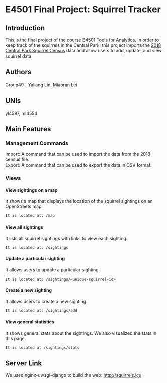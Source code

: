 # E4501 Final Project: Squirrel Tracker

## Introduction
This is the final project of the course E4501 Tools for Analytics. In order to keep track of the squirrels in the Central Park, this project imports the [2018 Central Park Squirrel Census](https://data.cityofnewyork.us/Environment/2018-Central-Park-Squirrel-Census-Squirrel-Data/vfnx-vebw) data and allow users to add, update, and view squirrel data. 
## Authors
Group49：Yaliang Lin, Miaoran Lei
## UNIs
yl4597, ml4554
## Main Features
### Management Commands
Import: A command that can be used to import the data from the 2018 census file.   
Export: A command that can be used to export the data in CSV format.
### Views
#### View sightings on a map
It shows a map that displays the location of the squirrel sightings on an OpenStreets map.
```
It is located at: /map
```
#### View all sightings
It lists all squirrel sightings with links to view each sighting.
```
It is located at: /sightings
```
#### Update a particular sighting
It allows users to update a particular sighting.
```
It is located at: /sightings/<unique-squirrel-id>
```
#### Create a new sighting
It allows users to create a new sighting.
```
It is located at: /sightings/add
```
#### View general statistics
It shows general stats about the sightings. We also visualized the stats in this page.
```
It is located at /sightings/stats
```
## Server Link
We used nginx-uwsgi-django to build the web:
http://squirrels.icu
